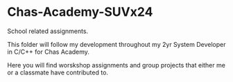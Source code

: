 # Chas-Academy-SUVx24

School related assignments.

This folder will follow my development throughout my 2yr System Developer in C/C++ for Chas Academy. 

Here you will find worskshop assignments and group projects that either me or a classmate have contributed to.